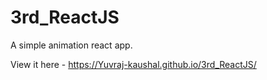 # 3rd_ReactJS

A simple animation react app.

View it here - https://Yuvraj-kaushal.github.io/3rd_ReactJS/
